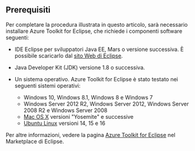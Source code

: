 ## <a name="prerequisites"></a>Prerequisiti
Per completare la procedura illustrata in questo articolo, sarà necessario installare Azure Toolkit for Eclipse, che richiede i componenti software seguenti:

* IDE Eclipse per sviluppatori Java EE, Mars o versione successiva. È possibile scaricarlo dal [sito Web di Eclipse](http://www.eclipse.org/downloads/).
* Java Developer Kit (JDK) versione 1.8 o successiva.
* Un sistema operativo. Azure Toolkit for Eclipse è stato testato nei seguenti sistemi operativi:
  
  * Windows 10, Windows 8.1, Windows 8 e Windows 7
  * Windows Server 2012 R2, Windows Server 2012, Windows Server 2008 R2 e Windows Server 2008
  * [Mac OS X](http://www.apple.com/osx) versioni "Yosemite" e successive
  * [Ubuntu Linux](http://www.ubuntu.com) versioni 14, 15 e 16

Per altre informazioni, vedere la pagina [Azure Toolkit for Eclipse](http://marketplace.eclipse.org/content/azure-toolkit-eclipse) nel Marketplace di Eclipse.

<!--
> [!IMPORTANT]
> If you are using the Azure Toolkit for Eclipse on Windows, the toolkit requires installing the Azure SDK 2.9.6 or later in order to use the Azure emulator. You have two options for installing the Azure SDK:
> 
> * You can download and install the Azure SDK by using the [Web Platform Installer (WebPI)](http://go.microsoft.com/fwlink/?LinkID=252838).
> * If you do not have the Azure SDK installed when you create your first Azure deployment project, you will be prompted to automatically download install the requisite version of the Azure SDK.
> 
> Note that the Azure SDK is required on Windows only.
> 
> 
-->
